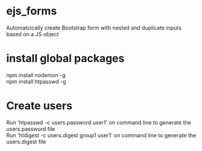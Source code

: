# ejs_forms
Automatcically create Bootstrap form with nested and duplicate inputs based on a JS object  

# install global packages
npm install nodemon -g  
npm install htpasswd -g

# Create users
Run 'htpasswd -c users.password user1' on command line to generate the users.password file  
Run 'htdigest -c users.digest group1 user1' on command line to generate the users.digest file
